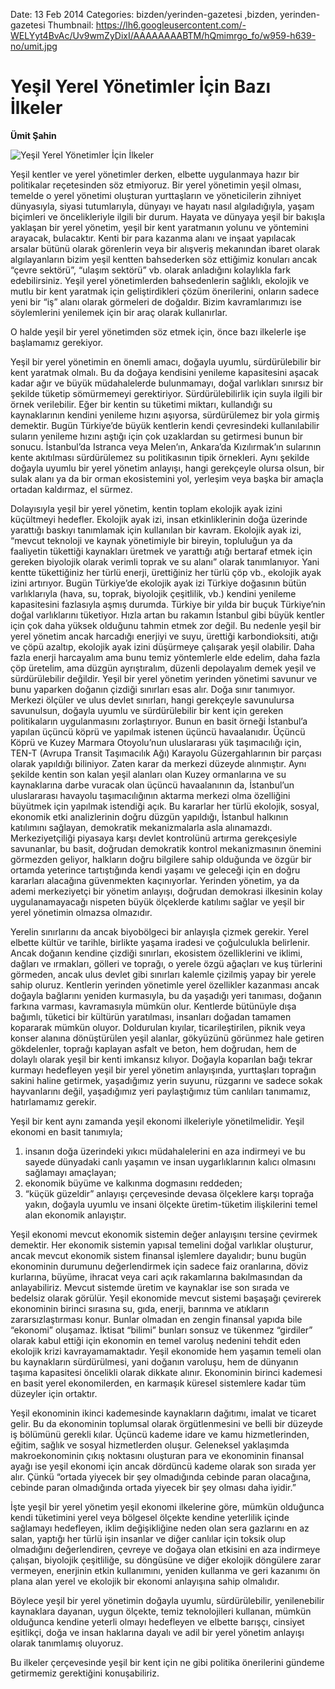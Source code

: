 Date: 13 Feb 2014
Categories: bizden/yerinden-gazetesi ,bizden, yerinden-gazetesi
Thumbnail: https://lh6.googleusercontent.com/-WELYyt4BvAc/Uv9wmZyDixI/AAAAAAAABTM/hQmimrgo_fo/w959-h639-no/umit.jpg


# Yeşil Yerel Yönetimler İçin Bazı İlkeler

**Ümit Şahin**

![Yeşil Yerel Yönetimler İçin İlkeler](https://lh6.googleusercontent.com/-WELYyt4BvAc/Uv9wmZyDixI/AAAAAAAABTM/hQmimrgo_fo/w959-h639-no/umit.jpg)

Yeşil kentler ve yerel yönetimler derken, elbette uygulanmaya hazır bir politikalar reçetesinden söz etmiyoruz. Bir yerel yönetimin yeşil olması, temelde o yerel yönetimi oluşturan yurttaşların ve yöneticilerin zihniyet dünyasıyla, siyasi tutumlarıyla, dünyayı ve hayatı nasıl algıladığıyla, yaşam biçimleri ve öncelikleriyle ilgili bir durum. Hayata ve dünyaya yeşil bir bakışla yaklaşan bir yerel yönetim, yeşil bir kent yaratmanın yolunu ve yöntemini arayacak, bulacaktır. Kenti bir para kazanma alanı ve inşaat yapılacak arsalar bütünü olarak görenlerin veya bir alışveriş mekanından ibaret olarak algılayanların bizim yeşil kentten bahsederken söz ettiğimiz konuları ancak “çevre sektörü”, “ulaşım sektörü” vb. olarak anladığını kolaylıkla fark edebilirsiniz. Yeşil yerel yönetimlerden bahsedenlerin sağlıklı, ekolojik ve mutlu bir kent yaratmak için geliştirdikleri çözüm önerilerini, onların sadece yeni bir “iş” alanı olarak görmeleri de doğaldır. Bizim kavramlarımızı ise söylemlerini yenilemek için bir araç olarak kullanırlar.

O halde yeşil bir yerel yönetimden söz etmek için, önce bazı ilkelerle işe başlamamız gerekiyor. 

Yeşil bir yerel yönetimin en önemli amacı, doğayla uyumlu, sürdürülebilir bir kent yaratmak olmalı. Bu da doğaya kendisini yenileme kapasitesini aşacak kadar ağır ve büyük müdahalelerde bulunmamayı, doğal varlıkları sınırsız bir şekilde tüketip sömürmemeyi gerektiriyor. Sürdürülebilirlik için suyla ilgili bir örnek verilebilir. Eğer bir kentin su tüketimi miktarı, kullandığı su kaynaklarının kendini yenileme hızını aşıyorsa, sürdürülemez bir yola girmiş demektir. Bugün Türkiye’de büyük kentlerin kendi çevresindeki kullanılabilir suların yenileme hızını aştığı için çok uzaklardan su getirmesi bunun bir sonucu. İstanbul’da Istranca veya Melen’ın, Ankara’da Kızılırmak’ın sularının kente akıtılması sürdürülemez su politikasının tipik örnekleri. Aynı şekilde doğayla uyumlu bir yerel yönetim anlayışı, hangi gerekçeyle olursa olsun, bir sulak alanı ya da bir orman ekosistemini yol, yerleşim veya başka bir amaçla ortadan kaldırmaz, el sürmez.

Dolayısıyla yeşil bir yerel yönetim, kentin toplam ekolojik ayak izini küçültmeyi hedefler. Ekolojik ayak izi, insan etkinliklerinin doğa üzerinde yarattığı baskıyı tanımlamak için kullanılan bir kavram. Ekolojik ayak izi, “mevcut teknoloji ve kaynak yönetimiyle bir bireyin, topluluğun ya da faaliyetin tükettiği kaynakları üretmek ve yarattığı atığı bertaraf etmek için gereken biyolojik olarak verimli toprak ve su alanı” olarak tanımlanıyor. Yani kentte tükettiğiniz her türlü enerji, ürettiğiniz her türlü çöp vb., ekolojik ayak izini artırıyor. Bugün Türkiye’de ekolojik ayak izi Türkiye doğasının bütün varlıklarıyla (hava, su, toprak, biyolojik çeşitlilik, vb.) kendini yenileme kapasitesini fazlasıyla aşmış durumda. Türkiye bir yılda bir buçuk Türkiye’nin doğal varlıklarını tüketiyor. Hızla artan bu rakamın İstanbul gibi büyük kentler için çok daha yüksek olduğunu tahmin etmek zor değil. Bu nedenle yeşil bir yerel yönetim ancak harcadığı enerjiyi ve suyu, ürettiği karbondioksiti, atığı ve çöpü azaltıp, ekolojik ayak izini düşürmeye çalışarak yeşil olabilir. Daha fazla enerji harcayalım ama bunu temiz yöntemlerle elde edelim, daha fazla çöp üretelim, ama düzgün ayrıştıralım, düzenli depolayalım demek yeşil ve sürdürülebilir değildir. 
Yeşil bir yerel yönetim yerinden yönetimi savunur ve bunu yaparken doğanın çizdiği sınırları esas alır. Doğa sınır tanımıyor. Merkezi ölçüler ve ulus devlet sınırları, hangi gerekçeyle savunulursa savunulsun, doğayla uyumlu ve sürdürülebilir bir kent için gereken politikaların uygulanmasını zorlaştırıyor. Bunun en basit örneği İstanbul’a yapılan üçüncü köprü ve yapılmak istenen üçüncü havaalanıdır. Üçüncü Köprü ve Kuzey Marmara Otoyolu’nun uluslararası yük taşımacılığı için, TEN-T (Avrupa Transit Taşımacılık Ağı) Karayolu Güzergahlarının bir parçası olarak yapıldığı biliniyor. Zaten karar da merkezi düzeyde alınmıştır. Aynı şekilde kentin son kalan yeşil alanları olan Kuzey ormanlarına ve su kaynaklarına darbe vuracak olan üçüncü havaalanının da, İstanbul’un uluslararası havayolu taşımacılığının aktarma merkezi olma özelliğini büyütmek için yapılmak istendiği açık. Bu kararlar her türlü ekolojik, sosyal, ekonomik etki analizlerinin doğru düzgün yapıldığı, İstanbul halkının katılımını sağlayan, demokratik mekanizmalarla asla alınamazdı. Merkeziyetçiliği piyasaya karşı devlet kontrolünü artırma gerekçesiyle savunanlar, bu basit, doğrudan demokratik kontrol mekanizmasının önemini görmezden geliyor, halkların doğru bilgilere sahip olduğunda ve özgür bir ortamda yeterince tartıştığında kendi yaşamı ve geleceği için en doğru kararları alacağına güvenmekten kaçınıyorlar. Yerinden yönetim, ya da ademi merkeziyetçi bir yönetim anlayışı, doğrudan demokrasi ilkesinin kolay uygulanamayacağı nispeten büyük ölçeklerde katılımı sağlar ve yeşil bir yerel yönetimin olmazsa olmazıdır.

Yerelin sınırlarını da ancak biyobölgeci bir anlayışla çizmek gerekir. Yerel elbette kültür ve tarihle, birlikte yaşama iradesi ve çoğulculukla belirlenir. Ancak doğanın kendine çizdiği sınırları, ekosistem özelliklerini ve iklimi, dağları ve ırmakları, gölleri ve toprağı, o yerele özgü ağaçları ve kuş türlerini görmeden, ancak ulus devlet gibi sınırları kalemle çizilmiş yapay bir yerele sahip oluruz. Kentlerin yerinden yönetimle yerel özellikler kazanması ancak doğayla bağlarını yeniden kurmasıyla, bu da yaşadığı yeri tanıması, doğanın farkına varması, kavramasıyla mümkün olur. Kentlerde bütünüyle dışa bağımlı, tüketici bir kültürün yaratılması, insanları doğadan tamamen kopararak mümkün oluyor. Doldurulan kıyılar, ticarileştirilen, piknik veya konser alanına dönüştürülen yeşil alanlar, gökyüzünü görünmez hale getiren gökdelenler, toprağı kaplayan asfalt ve beton, hem doğrudan, hem de dolaylı olarak yeşil bir kenti imkansız kılıyor. Doğayla koparılan bağı tekrar kurmayı hedefleyen yeşil bir yerel yönetim anlayışında, yurttaşları toprağın sakini haline getirmek, yaşadığımız yerin suyunu, rüzgarını ve sadece sokak hayvanlarını değil, yaşadığımız yeri paylaştığımız tüm canlıları tanımamız, hatırlamamız gerekir.

Yeşil bir kent aynı zamanda yeşil ekonomi ilkeleriyle yönetilmelidir. Yeşil ekonomi en basit tanımıyla; 

1. insanın doğa üzerindeki yıkıcı müdahalelerini en aza indirmeyi ve bu sayede dünyadaki canlı yaşamın ve insan uygarlıklarının kalıcı olmasını sağlamayı amaçlayan;
2. ekonomik büyüme ve kalkınma dogmasını reddeden;
3. “küçük güzeldir” anlayışı çerçevesinde devasa ölçeklere karşı toprağa yakın, doğayla uyumlu ve insani ölçekte üretim-tüketim ilişkilerini temel alan ekonomik anlayıştır. 

Yeşil ekonomi mevcut ekonomik sistemin değer anlayışını tersine çevirmek demektir. Her ekonomik sistemin yapısal temelini doğal varlıklar oluşturur, ancak mevcut ekonomik sistem finansal işlemlere dayalıdır; bunu bugün ekonominin durumunu değerlendirmek için sadece faiz oranlarına, döviz kurlarına, büyüme, ihracat veya cari açık rakamlarına bakılmasından da anlayabiliriz. Mevcut sistemde üretim ve kaynaklar ise son sırada ve bedelsiz olarak görülür. Yeşil ekonomide mevcut sistemi başaşağı çevirerek ekonominin birinci sırasına su, gıda, enerji,  barınma ve atıkların zararsızlaştırması konur. Bunlar olmadan en zengin finansal yapıda bile “ekonomi” oluşamaz. İktisat “bilimi” bunları sonsuz ve tükenmez “girdiler” olarak kabul ettiği için ekonomin en temel varoluş nedenini tehdit eden ekolojik krizi kavrayamamaktadır. Yeşil ekonomide hem yaşamın temeli olan bu kaynakların sürdürülmesi, yani doğanın varoluşu, hem de dünyanın taşıma kapasitesi öncelikli olarak dikkate alınır. Ekonominin birinci kademesi en basit yerel ekonomilerden, en karmaşık küresel sistemlere kadar tüm düzeyler için ortaktır.

Yeşil ekonominin ikinci kademesinde kaynakların dağıtımı, imalat ve ticaret gelir. Bu da ekonominin toplumsal olarak örgütlenmesini ve belli bir düzeyde iş bölümünü gerekli kılar. Üçüncü kademe idare ve kamu hizmetlerinden, eğitim, sağlık ve sosyal hizmetlerden oluşur. Geleneksel yaklaşımda makroekonominin çıkış noktasını oluşturan para ve ekonominin finansal ayağı ise yeşil ekonomi için ancak dördüncü kademe olarak son sırada yer alır. Çünkü “ortada yiyecek bir şey olmadığında cebinde paran olacağına, cebinde paran olmadığında ortada yiyecek bir şey olması daha iyidir.”

İşte yeşil bir yerel yönetim yeşil ekonomi ilkelerine göre, mümkün olduğunca kendi tüketimini yerel veya bölgesel ölçekte kendine yeterlilik içinde sağlamayı hedefleyen, iklim değişikliğine neden olan sera gazlarını en az salan, yaptığı her türlü işin insanlar ve diğer canlılar için toksik olup olmadığını değerlendiren, çevreye ve doğaya olan etkisini en aza indirmeye çalışan, biyolojik çeşitliliğe, su döngüsüne ve diğer ekolojik döngülere zarar vermeyen, enerjinin etkin kullanımını, yeniden kullanma ve geri kazanımı ön plana alan yerel ve ekolojik bir ekonomi anlayışına sahip olmalıdır. 

Böylece yeşil bir yerel yönetimin doğayla uyumlu, sürdürülebilir, yenilenebilir kaynaklara dayanan, uygun ölçekte, temiz teknolojileri kullanan, mümkün olduğunca kendine yeterli olmayı hedefleyen ve elbette barışçı, cinsiyet eşitlikçi, doğa ve insan haklarına dayalı ve adil bir yerel yönetim anlayışı olarak tanımlamış oluyoruz.

Bu ilkeler çerçevesinde yeşil bir kent için ne gibi politika önerilerini gündeme getirmemiz gerektiğini konuşabiliriz.
